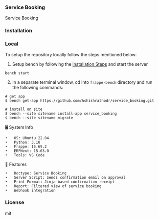 ### Service Booking

Service Booking

### Installation

### Local

To setup the repository locally follow the steps mentioned below:

1. Setup bench by following the [Installation Steps](https://frappeframework.com/docs/user/en/installation) and start the server

```
bench start
```

2. In a separate terminal window, cd into `frappe-bench` directory and run the following commands:

```
# get app
$ bench get-app https://github.com/Ashishrathodr/service_booking.git

# install on site
$ bench --site sitename install-app service_booking
$ bench --site sitename migrate

```
🖥 System Info
```
•	OS: Ubuntu 22.04
•	Python: 3.10
•	Frappe: 15.69.2
•	ERPNext: 15.63.0
•	Tools: VS Code
```

📘 Features
```
•	Doctype: Service Booking
•	Server Script: Sends confirmation email on approval
•	Print Format: Jinja-based confirmation receipt
•	Report: Filtered view of service booking
•	Webhook integration
```

### License

mit
